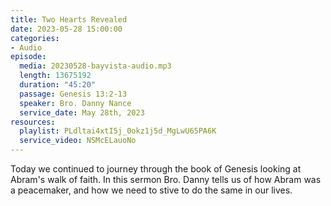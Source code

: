 ```yaml
---
title: Two Hearts Revealed
date: 2023-05-28 15:00:00
categories:
- Audio
episode:
  media: 20230528-bayvista-audio.mp3
  length: 13675192
  duration: "45:20"
  passage: Genesis 13:2-13
  speaker: Bro. Danny Nance
  service_date: May 28th, 2023
resources:
  playlist: PLdltai4xtI5j_0okz1j5d_MgLwU65PA6K
  service_video: NSMcELauoNo
---
```

Today we continued to journey through the book of Genesis looking at Abram's walk of faith. In this sermon Bro. Danny tells us of how Abram was a peacemaker, and how we need to stive to do the same in our lives.